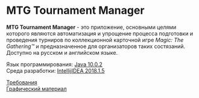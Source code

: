 # MTG Tournament Manager
**MTG Tournament Manager** - это приложение, основными целями которого являются автоматизация и упрощение процесса подготовки и проведения турниров по коллекционной карточной игре *Magic: The Gathering™* и предназначенное для организаторов таких состязаний.  
Доступно на русском и английском языке.    

Язык программирования: [Java 10.0.2](https://www.oracle.com/technetwork/java/javase/downloads/index.html)  
Среда разработки: [IntellijIDEA 2018.1.5](https://www.jetbrains.com/idea/)  

[Требования](https://github.com/Bulbash3r/MTGTournamentManager/blob/master/Документы/Требования/Требования.md)  
[Графический материал](https://github.com/Bulbash3r/MTGTournamentManager/tree/master/Изображения)
